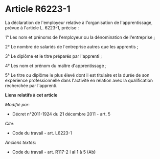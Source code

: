 # Article R6223-1

La déclaration de l'employeur relative à l'organisation de l'apprentissage, prévue à l'article L. 6223-1, précise : 

1° Les nom et prénoms de l'employeur ou la dénomination de l'entreprise ; 

2° Le nombre de salariés de l'entreprise autres que les apprentis ; 

3° Le diplôme et le titre préparés par l'apprenti ;

4° Les nom et prénom du maître d'apprentissage ;

5° Le titre ou diplôme le plus élevé dont il est titulaire et la durée de son expérience professionnelle dans l'activité en
relation avec la qualification recherchée par l'apprenti.

**Liens relatifs à cet article**

_Modifié par_:

  - Décret n°2011-1924 du 21 décembre 2011 - art. 5

_Cite_:

  - Code du travail - art. L6223-1

_Anciens textes_:

  - Code du travail - art. R117-2 I al 1 à 5 (Ab)
